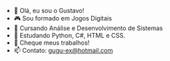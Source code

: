 - 👋 Olá, eu sou o Gustavo!
- 🎮 Sou formado em Jogos Digitais
- 📖 Cursando Análise e Desenvolvimento de Sistemas
- 🌱 Estudando Python, C#, HTML e CSS.
- 💞️ Cheque meus trabalhos!
- 📫 Contato: gugu-ex@hotmail.com
